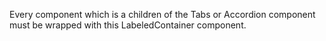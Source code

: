 Every component which is a children of the Tabs or Accordion component must be wrapped with this LabeledContainer component.